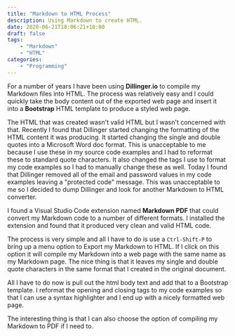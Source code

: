 ```yaml
---
title: "Markdown to HTML Process"
description: Using Markdown to create HTML.
date: 2020-06-21T18:06:21+10:00
draft: false
tags:
    - "Markdown"
    - "HTML"
categories:
    - "Programming"
---
```


For a number of years I have been using **Dillinger.io** to compile my Markdown files into HTML. The process was relatively easy and I could quickly take the body content out of the exported web page and insert it into a **Bootstrap** HTML template to produce a styled web page.

The HTML that was created wasn't valid HTML but I wasn't concerned with that. Recently I found that Dillinger started changing the formatting of the HTML content it was producing. It started changing the single and double quotes into a Microsoft Word doc format. This is unacceptable to me because I use these in my source code examples and I had to reformat these to standard quote characters. It also changed the tags I use to format my code examples so I had to manually change these as well. Today I found that Dillinger removed all of the email and password values in my code examples leaving a "protected code" message. This was unacceptable to me so I decided to dump Dillinger and look for another Markdown to HTML converter.

I found a Visual Studio Code extension named **Markdown PDF** that could convert my Markdown code to a number of different formats. I installed the extension and found that it produced very clean and valid HTML code.

The process is very simple and all I have to do is use a ``Ctrl-Shift-P`` to bring up a menu option to Export my Markdown to HTML. If I click on this option it will compile my Markdown into a web page with the same name as my Markdown page. The nice thing is that it leaves my single and double quote characters in the same format that I created in the original document.

All I have to do now is pull out the html body text and add that to a Bootstrap template. I reformat the opening and closing tags to my code examples so that I can use a syntax highlighter and I end up with a nicely formatted web page.

The interesting thing is that I can also choose the option of compiling my Markdown to PDF if I need to.
